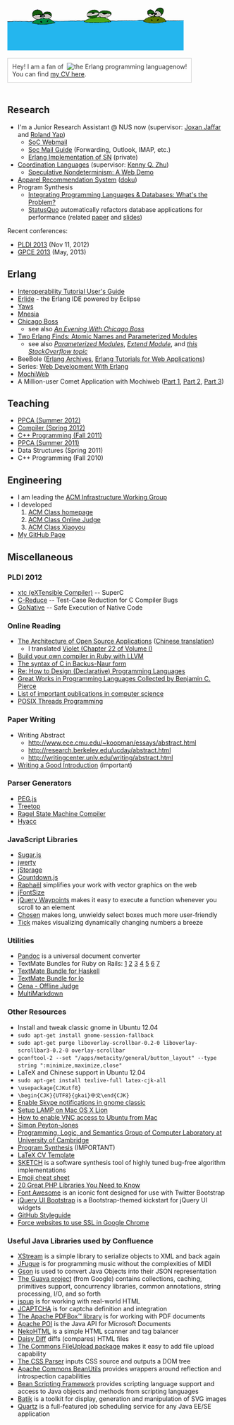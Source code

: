 ![图片：做人要低调](/images/didiao.gif "做人要低调")

<p style="display: inline-block; color: #333; background: white; border: 1px solid #ccc; padding: 10px; margin: 0 0 20px 0;">
Hey! I am a fan of &nbsp;<img async="async" style="vertical-align: bottom;" alt="the Erlang programming language" src="http://www.erlang.org/images/logo_small.png"/>now!
<br/>
You can find <a href="https://github.com/stfairy/cv/raw/master/cv.pdf">my CV here</a>.
</p>

## Research
* I'm a Junior Research Assistant @ NUS now (supervisor: [Joxan Jaffar](http://www.comp.nus.edu.sg/~joxan/) and [Roland Yap](http://www.comp.nus.edu.sg/~ryap/))
  * [SoC Webmail](https://mysoc.nus.edu.sg/~webmail/src/login.php)
  * [Soc Mail Guide](http://www.comp.nus.edu.sg/~zaini/emails/tech-email.htm) (Forwarding, Outlook, IMAP, etc.)
  * [Erlang Implementation of SN](http://www.cs.sjtu.edu.cn/~kzhu/wiki/index.php5/Erlang_Implementation) (private)
* [Coordination Languages](http://www.cs.sjtu.edu.cn/~kzhu/wiki/index.php5/Coordination_Languages) (supervisor: [Kenny Q. Zhu](http://www.cs.sjtu.edu.cn/~kzhu/))
  * [Speculative Nondeterminism: A Web Demo](http://adapt.seiee.sjtu.edu.cn/speculate/)
* [Apparel Recommendation System](http://acm.sjtu.edu.cn/~xjia/recsys) ([doku](http://recsys.acm-project.org/wiki/))
* Program Synthesis
  * [Integrating Programming Languages & Databases: What's the Problem?](http://www.cs.utexas.edu/~wcook/Drafts/2005/PLDBProblem.pdf)
  * [StatusQuo](http://db.csail.mit.edu/statusquo/) automatically refactors database applications for performance (related [paper](http://people.csail.mit.edu/akcheung/papers/vldb12.pdf) and [slides](http://people.csail.mit.edu/akcheung/papers/vldb12_slides.pdf))

Recent conferences:

* [PLDI 2013](http://pldi2013.ucombinator.org/) (Nov 11, 2012)
* [GPCE 2013](http://program-transformation.org/Gpce) (May, 2013)

## Erlang
* [Interoperability Tutorial User's Guide](http://www.erlang.org/doc/tutorial/users_guide.html)
* [Erlide](http://erlide.org/) - the Erlang IDE powered by Eclipse
* [Yaws](http://yaws.hyber.org/)
* [Mnesia](http://www.erlang.org/doc/apps/mnesia/index.html)
* [Chicago Boss](http://www.chicagoboss.org/)
  * see also [_An Evening With Chicago Boss_](http://www.evanmiller.org/chicago-boss-guide.html)
* [Two Erlang Finds: Atomic Names and Parameterized Modules](http://userprimary.net/posts/2009/03/04/two-erlang-finds-atomic-names-and-parameterized-modules/)
  * see also [_Parameterized Modules_](http://www.trapexit.org/Parameterized_Modules), [_Extend Module_](http://www.trapexit.org/Extend_Module), and [_this StackOverflow topic_](http://stackoverflow.com/questions/2291155/what-alternatives-are-there-to-parameterised-modules-in-erlang)
* BeeBole ([Erlang Archives](http://beebole.com/blog/erlang/), [Erlang Tutorials for Web Applications](http://beebole.com/erlang/))
* Series: [Web Development With Erlang](http://buffered.io/series/web-development-with-erlang/)
* [MochiWeb](https://github.com/mochi/mochiweb)
* A Million-user Comet Application with Mochiweb ([Part 1](http://www.metabrew.com/article/a-million-user-comet-application-with-mochiweb-part-1), [Part 2](http://www.metabrew.com/article/a-million-user-comet-application-with-mochiweb-part-2), [Part 3](http://www.metabrew.com/article/a-million-user-comet-application-with-mochiweb-part-3))

## Teaching
* [PPCA (Summer 2012)](http://acm.sjtu.edu.cn/ppca/)
* [Compiler (Spring 2012)](http://acm.sjtu.edu.cn/compiler/)
* [C++ Programming (Fall 2011)](http://acm.sjtu.edu.cn/courses/cs110/fa11)
* [PPCA (Summer 2011)](http://202.120.61.3:8103/wiki/PPCA_2011)
* Data Structures (Spring 2011)
* C++ Programming (Fall 2010)

## Engineering
* I am leading the [ACM Infrastructure Working Group](http://acm.sjtu.edu.cn/iwg)
* I developed
  1. [ACM Class homepage](http://acm.sjtu.edu.cn/)
  2. [ACM Class Online Judge](http://acm.sjtu.edu.cn/OnlineJudge/)
  3. [ACM Class Xiaoyou](http://acm.sjtu.edu.cn/xiaoyou/)
* [My GitHub Page](https://github.com/stfairy)

## Miscellaneous

### PLDI 2012
* [xtc (eXTensible Compiler)](http://cs.nyu.edu/xtc/) -- SuperC
* [C-Reduce](http://embed.cs.utah.edu/creduce/) -- Test-Case Reduction for C Compiler Bugs
* [GoNative](http://sos.cse.lehigh.edu/gonative/) -- Safe Execution of Native Code

### Online Reading
* [The Architecture of Open Source Applications](http://www.aosabook.org/en/index.html) ([Chinese translation](http://www.ituring.com.cn/minibook/19))
  * I translated [Violet (Chapter 22 of Volume I)](http://blog.xiao-jia.com/article/2012/08/27/violet/)
* [Build your own compiler in Ruby with LLVM](http://macournoyer.com/blog/2008/12/09/orange/)
* [The syntax of C in Backus-Naur form](http://www.cs.manchester.ac.uk/~pjj/bnf/c_syntax.bnf)
* [Re: How to Design (Declarative) Programming Languages](http://people.csail.mit.edu/gregs/ll1-discuss-archive-html/msg04323.html)
* [Great Works in Programming Languages Collected by Benjamin C. Pierce](http://www.cis.upenn.edu/~bcpierce/courses/670Fall04/GreatWorksInPL.shtml)
* [List of important publications in computer science](http://en.wikipedia.org/wiki/List_of_important_publications_in_computer_science)
* [POSIX Threads Programming](http://computing.llnl.gov/tutorials/pthreads/)

### Paper Writing
* Writing Abstract
  * <http://www.ece.cmu.edu/~koopman/essays/abstract.html>
  * <http://research.berkeley.edu/ucday/abstract.html>
  * <http://writingcenter.unlv.edu/writing/abstract.html>
* [Writing a Good Introduction](http://www.cs.columbia.edu/~hgs/etc/intro-style.html) (important)

### Parser Generators
* [PEG.js](http://pegjs.majda.cz/)
* [Treetop](http://treetop.rubyforge.org/)
* [Ragel State Machine Compiler](http://www.complang.org/ragel/)
* [Hyacc](http://hyacc.sourceforge.net/)

### JavaScript Libraries
* [Sugar.js](http://sugarjs.com/)
* [jwerty](http://keithamus.github.com/jwerty/)
* [jStorage](http://www.jstorage.info/)
* [Countdown.js](http://countdownjs.org/)
* [Raphaël](http://raphaeljs.com/) simplifies your work with vector graphics on the web
* [jFontSize](http://www.jfontsize.com/)
* [jQuery Waypoints](http://imakewebthings.com/jquery-waypoints/) makes it easy to execute a function whenever you scroll to an element
* [Chosen](http://harvesthq.github.com/chosen/) makes long, unwieldy select boxes much more user-friendly
* [Tick](http://harvesthq.github.com/tick/) makes visualizing dynamically changing numbers a breeze

### Utilities
* [Pandoc](http://johnmacfarlane.net/pandoc/) is a universal document converter
* TextMate Bundles for Ruby on Rails:
    [1](http://www.cocoabits.com/TmCodeBrowser/)
    [2](https://github.com/carlosbrando/ruby-on-rails-tmbundle)
    [3](https://github.com/protocool/AckMate)
    [4](ttps://github.com/subtleGradient/javascript-tools.tmbundle)
    [5](https://github.com/kswedberg/jquery-tmbundle)
    [6](https://github.com/jcf/git-tmbundle)
    [7](https://github.com/mocoso/code-beautifier.tmbundle)
* [TextMate Bundle for Haskell](https://github.com/textmate/haskell.tmbundle)
* [TextMate Bundle for Io](https://github.com/textmate/io.tmbundle)
* [Cena - Offline Judge](http://code.google.com/p/cena/)
* [MultiMarkdown](http://fletcherpenney.net/multimarkdown/)

### Other Resources
* Install and tweak classic gnome in Ubuntu 12.04
 * `sudo apt-get install gnome-session-fallback`
 * `sudo apt-get purge liboverlay-scrollbar-0.2-0 liboverlay-scrollbar3-0.2-0 overlay-scrollbar`
 * `gconftool-2 --set "/apps/metacity/general/button_layout" --type string ":minimize,maximize,close"`
* LaTeX and Chinese support in Ubuntu 12.04
 * `sudo apt-get install texlive-full latex-cjk-all`
 * `\usepackage{CJKutf8}`
 * `\begin{CJK}{UTF8}{gkai}中文\end{CJK}`
* [Enable Skype notifications in gnome classic](http://askubuntu.com/a/72764/85426)
* [Setup LAMP on Mac OS X Lion](http://todsul.com/lamp-mac-os-x-lion)
* [How to enable VNC access to Ubuntu from Mac](http://are4.us/raysblog/?p=983)
* [Simon Peyton-Jones](http://research.microsoft.com/en-us/people/simonpj/)
* [Programming, Logic, and Semantics Group of Computer Laboratory at University of Cambridge](http://www.cl.cam.ac.uk/research/pls/)
* [Program Synthesis](http://research.microsoft.com/en-us/um/people/sumitg/pubs/synthesis.html) (IMPORTANT)
* [LaTeX CV Template](http://jblevins.org/projects/cv-template/)
* [SKETCH](http://bitbucket.org/gatoatigrado/sketch-frontend/wiki/Home) is a software synthesis tool of highly tuned bug-free algorithm implementations
* [Emoji cheat sheet](http://www.emoji-cheat-sheet.com)
* [20 Great PHP Libraries You Need to Know](http://komunitasweb.com/2009/03/20-great-php-library-you-need-to-know/)
* [Font Awesome](http://fortawesome.github.com/Font-Awesome/) is an iconic font designed for use with Twitter Bootstrap
* [jQuery UI Bootstrap](http://addyosmani.github.com/jquery-ui-bootstrap/) is a Bootstrap-themed kickstart for jQuery UI widgets
* [GitHub Styleguide](https://github.com/styleguide)
* [Force websites to use SSL in Google Chrome](http://mikegrouchy.com/blog/2012/07/force-sites-to-use-ssl-in-chrome.html)

### Useful Java Libraries used by Confluence
* [XStream](http://xstream.codehaus.org/) is a simple library to serialize objects to XML and back again
* [JFugue](http://www.jfugue.org/) is for programming music without the complexities of MIDI
* [Gson](http://code.google.com/p/google-gson/) is used to convert Java Objects into their JSON representation
* [The Guava project](http://code.google.com/p/guava-libraries/) (from Google) contains collections, caching, primitives support, concurrency libraries, common annotations, string processing, I/O, and so forth
* [jsoup](http://jsoup.org/) is for working with real-world HTML
* [JCAPTCHA](http://jcaptcha.sourceforge.net/) is for captcha definition and integration
* [The Apache PDFBox™ library](http://pdfbox.apache.org/) is for working with PDF documents
* [Apache POI](http://poi.apache.org/) is the Java API for Microsoft Documents
* [NekoHTML](http://nekohtml.sourceforge.net/) is a simple HTML scanner and tag balancer
* [Daisy Diff](http://code.google.com/p/daisydiff/) diffs (compares) HTML files
* [The Commons FileUpload package](http://commons.apache.org/fileupload/) makes it easy to add file upload capability
* [The CSS Parser](http://cssparser.sourceforge.net/) inputs CSS source and outputs a DOM tree
* [Apache Commons BeanUtils](http://commons.apache.org/beanutils/) provides wrappers around reflection and introspection capabilities
* [Bean Scripting Framework](http://commons.apache.org/bsf/) provides scripting language support and access to Java objects and methods from scripting languages
* [Batik](http://xmlgraphics.apache.org/batik/) is a toolkit for display, generation and manipulation of SVG images
* [Quartz](http://quartz-scheduler.org/) is a full-featured job scheduling service for any Java EE/SE application

